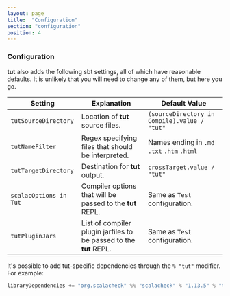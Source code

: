 ```yaml
---
layout: page
title:  "Configuration"
section: "configuration"
position: 4
---
```


### Configuration

**tut** also adds the following sbt settings, all of which have reasonable defaults. It is unlikely that you will need to change any of them, but here you go.

| Setting | Explanation | Default Value |
|---------|-------------|---------------|
| `tutSourceDirectory`  | Location of **tut** source files. | `(sourceDirectory in Compile).value / "tut"` |
| `tutNameFilter`       | Regex specifying files that should be interpreted. | Names ending in `.md` `.txt` `.htm` `.html` |
| `tutTargetDirectory`  | Destination for **tut** output. | `crossTarget.value / "tut"` |
| `scalacOptions in Tut` | Compiler options that will be passed to the **tut** REPL. | Same as `Test` configuration. |
| `tutPluginJars`       | List of compiler plugin jarfiles to be passed to the **tut** REPL. | Same as `Test` configuration. |

It's possible to add tut-specific dependencies through the `% "tut"` modifier.
For example:

```scala
libraryDependencies += "org.scalacheck" %% "scalacheck" % "1.13.5" % "tut"
```
